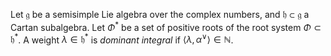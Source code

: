 Let $\mathfrak{g}$ be a semisimple Lie algebra over the complex numbers, and $\mathfrak{h} \subset \mathfrak{g}$ a Cartan subalgebra. Let $\Phi^*$ be a set of positive roots of the root system $\Phi \subset \mathfrak{h}^*$. A weight $\lambda \in \mathfrak{h}^*$ is *dominant integral* if $\langle \lambda, \alpha^\vee \rangle \in \mathbb{N}$.
